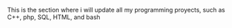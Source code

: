 This is the section where i will update all my programming proyects, such as C++, php, SQL, HTML, and bash  
